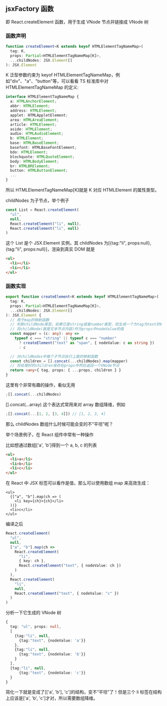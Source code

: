 ## jsxFactory 函数

即 React.createElement 函数，用于生成 VNode 节点并链接成 VNode 树

### 函数声明

```typescript
function createElement<K extends keyof HTMLElementTagNameMap>(
  tag: K,
  props: Partial<HTMLElementTagNameMap[K]>,
  ...childNodes: JSX.Element[]
): JSX.Element
```

K 泛型参数约束为 keyof HTMLElementTagNameMap，例如"div"、"a"、"button"等，可以看看 TS 标准库中对 HTMLElementTagNameMap 的定义:

```typescript
interface HTMLElementTagNameMap {
  a: HTMLAnchorElement;
  abbr: HTMLElement;
  address: HTMLElement;
  applet: HTMLAppletElement;
  area: HTMLAreaElement;
  article: HTMLElement;
  aside: HTMLElement;
  audio: HTMLAudioElement;
  b: HTMLElement;
  base: HTMLBaseElement;
  basefont: HTMLBaseFontElement;
  bdo: HTMLElement;
  blockquote: HTMLQuoteElement;
  body: HTMLBodyElement;
  br: HTMLBRElement;
  button: HTMLButtonElement;
  ...
}
```

所以 HTMLElementTagNameMap[K]就是 K 对应 HTMLElement 的属性类型。

childNodes 为子节点，举个例子

```typescript
const List = React.createElement(
  "ul",
  null,
  React.createElement("li", null),
  React.createElement("li", null)
)
```

这个 List 是个 JSX.Element 实例，其 childNodes 为[{tag:"li", props:null}, {tag:"li", props:null}]，渲染到真实 DOM 就是

```html
<ul>
  <li></li>
  <li></li>
</ul>
```

### 函数实现

```typescript
export function createElement<K extends keyof HTMLElementTagNameMap>(
  tag: K,
  props: Partial<HTMLElementTagNameMap[K]>,
  ...childNodes: JSX.Element[]
): JSX.Element {
  // 用于map的映射函数
  // 判断childNode类型，如果它是string或者number类型，则生成一个为tag为text的VNode
  // 将childNode(就是文本节点内容)作为props中nodeValue的值
  const mapper = (c: any): any =>
    typeof c === "string" || typeof c === "number"
      ? createElement("text" as "span", { nodeValue: c as string })
      : c

  // 对childNodes中每个子节点执行上面的映射函数
  const children = [].concat(...childNodes).map(mapper)
  // 将处理好的children保存在props中然后返回一个VNode节点
  return <any>{ tag, props: { ...props, children } }
}
```

这里有个非常有趣的操作，看似无用

```typescript
;[].concat(...childNodes)
```

[].concat(...array) 这个表达式常用来对 array 数组降维，例如

```typescript
;[].concat(...[1, 2, [3, 4]]) // [1, 2, 3, 4]
```

那么 childNodes 数组什么时候可能会变的不“平坦”呢？

举个场景例子，在 React 组件中常有一种操作

比如想通过数组['a', 'b']得到一个 a, b, c 的列表

```html
<ul>
  <li>a</li>
  <li>b</li>
  <li>c</li>
</ul>
```

在 React 中 JSX 标签可以看作是值，那么可以使用数组 map 来高效生成：

```tsx
<ul>
  {["a", "b"].map(ch => (
    <li key={ch}>{ch}</li>
  ))}
  <li>c</li>
</ul>
```

编译之后

```typescript
React.createElement(
  "ul",
  null,
  ["a", "b"].map(ch =>
    React.createElement(
      "li",
      { key: ch },
      React.createElement("text", { nodeValue: ch })
    )
  ),
  React.createElement(
    "li",
    null,
    React.createElement("text", { nodeValue: "c" })
  )
)
```

分析一下它生成的 VNode 树

```typescript
{
  tag: "ul", props: null,
  [
    {tag:"li", null,
      {tag:"text", {nodeValue: 'a'}}
    },
    {tag:"li", null,
      {tag:"text", {nodeValue: 'b'}}
    }
  ],
  {tag:"li", null,
      {tag:"text", {nodeValue: 'c'}}
  }
}
```

简化一下就是变成了[['a', 'b'], 'c']的结构，变不“平坦”了！但是三个 li 标签在结构上应该是['a', 'b', 'c']才对，所以需要数组降维。
